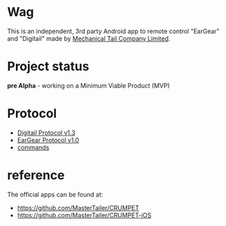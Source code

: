 # Wag

This is an independent, 3rd party Android app to remote control "EarGear" and "Digitail" made by [Mechanical Tail Company Limited](https://thetailcompany.com/).

# Project status

**pre Alpha** - working on a Minimum Viable Product (MVP)

# Protocol

* [Digitail Protocol v1.3](https://github.com/MasterTailer/CRUMPET/blob/master/DIGITAiL%20PROTOCOL%20v1.3.pdf
)
* [EarGear Protocol v1.0](https://github.com/MasterTailer/CRUMPET/blob/master/EarGear%20Protocol%20v1.docx)
* [commands](https://github.com/MasterTailer/CRUMPET/tree/master/src/commands)

# reference

The official apps can be found at:
* https://github.com/MasterTailer/CRUMPET
* https://github.com/MasterTailer/CRUMPET-iOS

